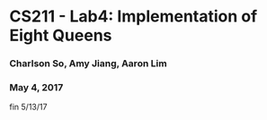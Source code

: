 # CS211 - Lab4: Implementation of Eight Queens
### Charlson So, Amy Jiang, Aaron Lim
### May 4, 2017
fin 5/13/17
